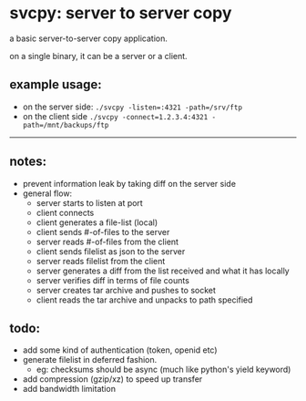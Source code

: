 # svcpy: server to server copy

a basic server-to-server copy application.

on a single binary, it can be a server or a client.

## example usage:

- on the server side: `./svcpy -listen=:4321 -path=/srv/ftp`
- on the client side  `./svcpy -connect=1.2.3.4:4321 -path=/mnt/backups/ftp`

---

## notes:

- prevent information leak by taking diff on the server side
- general flow:
	- server starts to listen at port
	- client connects
	- client generates a file-list (local)
	- client sends #-of-files to the server
	- server reads #-of-files from the client
	- client sends filelist as json to the server
	- server reads filelist from the client
	- server generates a diff from the list received and what it has locally
	- server verifies diff in terms of file counts
	- server creates tar archive and pushes to socket
	- client reads the tar archive and unpacks to path specified

## todo:

- add some kind of authentication (token, openid etc)
- generate filelist in deferred fashion.
	- eg: checksums should be async (much like python's yield keyword)
- add compression (gzip/xz) to speed up transfer
- add bandwidth limitation
